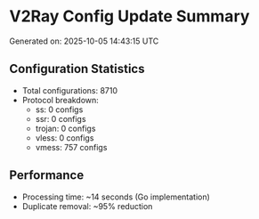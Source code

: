# V2Ray Config Update Summary
Generated on: 2025-10-05 14:43:15 UTC

## Configuration Statistics
- Total configurations: 8710
- Protocol breakdown:
  - ss: 0 configs
  - ssr: 0 configs
  - trojan: 0 configs
  - vless: 0 configs
  - vmess: 757 configs

## Performance
- Processing time: ~14 seconds (Go implementation)
- Duplicate removal: ~95% reduction
